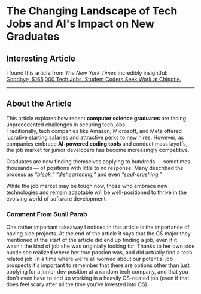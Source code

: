 # The Changing Landscape of Tech Jobs and AI's Impact on New Graduates

## Interesting Article
I found this article from *The New York Times* incredibly insightful:  
[Goodbye, $165,000 Tech Jobs. Student Coders Seek Work at Chipotle.](https://www.nytimes.com/2025/08/10/technology/coding-ai-jobs-students.html)

---

## About the Article
This article explores how recent **computer science graduates** are facing unprecedented challenges in securing tech jobs.  
Traditionally, tech companies like Amazon, Microsoft, and Meta offered lucrative starting salaries and attractive perks to new hires. However, as companies embrace **AI-powered coding tools** and conduct mass layoffs, the job market for junior developers has become increasingly competitive.

Graduates are now finding themselves applying to hundreds — sometimes thousands — of positions with little to no response. Many described the process as *“bleak,”* *“disheartening,”* and even *“soul-crushing.”*

While the job market may be tough now, those who embrace new technologies and remain adaptable will be well-positioned to thrive in the evolving world of software development.

### Comment From Sunil Parab

One rather important takeaway I noticed in this article is the importance of having side projects. At the end of the article it says that the CS major they mentioned at the start of the article did end up finding a job, even if it wasn't the kind of job she was originially looking for. Thanks to her own side hustle she realized where her true passion was, and did actually find a tech related job. In a time where we're all worried about our potential job prospects it's important to remember that there are options other than just applying for a junior dev position at a random tech company, and that you don't even have to end up working in a heavily CS-related job (even if that does feel scary after all the time you've invested into CS).
